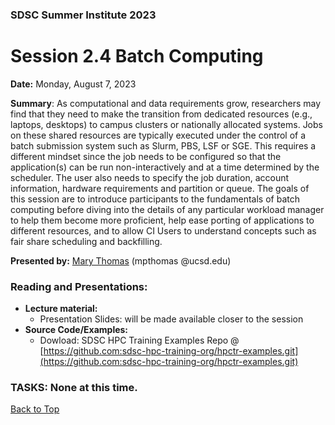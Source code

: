 ### SDSC Summer Institute 2023
# Session 2.4 Batch Computing

**Date:** Monday, August 7, 2023

**Summary**: As computational and data requirements grow, researchers may find that they need to make the transition from dedicated resources (e.g., laptops, desktops) to campus clusters or nationally allocated systems. Jobs on these shared resources are typically executed under the control of a batch submission system such as Slurm, PBS, LSF or SGE. This requires a different mindset since the job needs to be configured so that the application(s) can be run non-interactively and at a time determined by the scheduler. The user also needs to specify the job duration, account information, hardware requirements and partition or queue. The goals of this session are to introduce participants to the fundamentals of batch computing before diving into the details of any particular workload manager to help them become more proficient, help ease porting of applications to different resources, and to allow CI Users to understand concepts such as fair share scheduling and backfilling.

**Presented by:** [Mary Thomas](https://www.sdsc.edu/research/researcher_spotlight/thomas_mary.html) (mpthomas @ucsd.edu)

### Reading and Presentations:
* **Lecture material:**
   * Presentation Slides: will be made available closer to the session
* **Source Code/Examples:** 
   * Dowload: SDSC HPC Training Examples Repo @ [https://github.com:sdsc-hpc-training-org/hpctr-examples.git](https://github.com:sdsc-hpc-training-org/hpctr-examples.git)

### TASKS: None at this time.

[Back to Top](#top)
